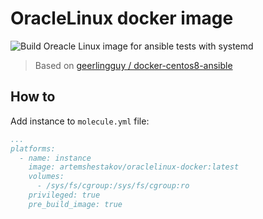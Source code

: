 # OracleLinux docker image
![Build](https://github.com/artem-shestakov/oraclelinux-docker/actions/workflows/Build/badge.svg)
Oreacle Linux image for ansible tests with systemd
>Based on [geerlingguy /
docker-centos8-ansible](https://github.com/geerlingguy/docker-centos8-ansible)
## How to
Add instance to `molecule.yml` file:
```yaml
...
platforms:
  - name: instance
    image: artemshestakov/oraclelinux-docker:latest
    volumes:
      - /sys/fs/cgroup:/sys/fs/cgroup:ro
    privileged: true
    pre_build_image: true
```